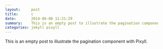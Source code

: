 ```yaml
---
layout:     post
title:      c
date:       2014-06-08 11:21:29
summary:    This is an empty post to illustrate the pagination component with Pixyll.
categories: jekyll pixyll
---
```


This is an empty post to illustrate the pagination component with Pixyll.
